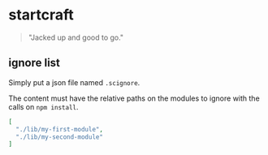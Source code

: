 # startcraft

> "Jacked up and good to go."

## ignore list

Simply put a json file named `.scignore`.

The content must have the relative paths on the modules to ignore with the calls on
`npm install`.

```json
[
  "./lib/my-first-module",
  "./lib/my-second-module"
]
```
